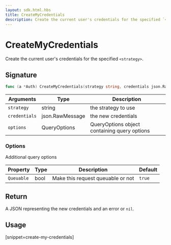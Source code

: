 ```yaml
---
layout: sdk.html.hbs
title: CreateMyCredentials
description: Create the current user's credentials for the specified `<strategy>`.
---
```


# CreateMyCredentials

Create the current user's credentials for the specified `<strategy>`.

## Signature

```go
func (a *Auth) CreateMyCredentials(strategy string, credentials json.RawMessage, options types.QueryOptions) (json.RawMessage, error)
```

| Arguments    | Type    | Description
|--------------|---------|-------------
| `strategy` | string | the strategy to use
| `credentials` | json.RawMessage | the new credentials
| `options`  | QueryOptions    | QueryOptions object containing query options


### **Options**

Additional query options

| Property     | Type    | Description                       | Default |
| ---------- | ------- | --------------------------------- | ------- |
| `Queuable` | bool | Make this request queuable or not | `true`  |


## Return

A JSON representing the new credentials and an error or `nil`.


## Usage

[snippet=create-my-credentials]
